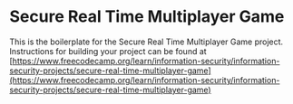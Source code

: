 # Secure Real Time Multiplayer Game

This is the boilerplate for the Secure Real Time Multiplayer Game project. Instructions for building your project can be found at [https://www.freecodecamp.org/learn/information-security/information-security-projects/secure-real-time-multiplayer-game](https://www.freecodecamp.org/learn/information-security/information-security-projects/secure-real-time-multiplayer-game)
